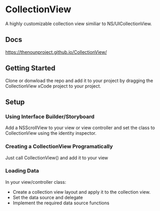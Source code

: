 # CollectionView

A highly customizable collection view similiar to NS/UICollectionView.

## Docs 
https://thenounproject.github.io/CollectionView/


## Getting Started

Clone or donwload the repo and add it to your project by dragging the CollectionView xCode project to your project.


## Setup

###  Using Interface Builder/Storyboard
Add a NSScrollView to your view or view controller and set the class to CollectionView using the identity inspector.

### Creating a CollectionView Programatically
Just call CollectionView() and add it to your view

### Loading Data
In your view/controller class:

* Create a collection view layout and apply it to the collection view.
* Set the data source and delegate
* Implement the required data source functions